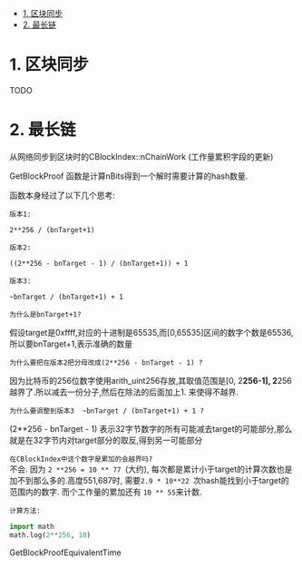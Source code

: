 

<!-- TOC -->

- [1. 区块同步](#1-区块同步)
- [2. 最长链](#2-最长链)

<!-- /TOC -->


# 1. 区块同步

TODO


# 2. 最长链

从网络同步到区块时的CBlockIndex::nChainWork (工作量累积字段的更新)

GetBlockProof 函数是计算nBits得到一个解时需要计算的hash数量.

函数本身经过了以下几个思考:

`版本1:`
```
2**256 / (bnTarget+1)
```

`版本2:`
```
((2**256 - bnTarget - 1) / (bnTarget+1)) + 1
```

`版本3:`
```
~bnTarget / (bnTarget+1) + 1
```

`为什么是bnTarget+1?`

假设target是0xffff,对应的十进制是65535,而[0,65535]区间的数字个数是65536,所以要bnTarget+1,表示准确的数量

`为什么要把在版本2把分母改成(2**256 - bnTarget - 1) ?`

因为比特币的256位数字使用arith_uint256存放,其取值范围是[0, 2**256-1], 2**256越界了.所以减去一份分子,然后在除法的后面加上1. 来使得不越界.

`为什么要调整到版本3  ~bnTarget / (bnTarget+1) + 1 ?`

(2**256 - bnTarget - 1) 表示32字节数字的所有可能减去target的可能部分,那么就是在32字节内对target部分的取反,得到另一可能部分

`在CBlockIndex中这个数字是累加的会越界吗?`  
不会. 因为 ```2 **256 = 10 ** 77 ```(大约), 每次都是累计小于target的计算次数也是加不到那么多的.高度551,687时, 需要```2.9 * 10**22 ```次hash能找到小于target的范围内的数字. 而个工作量的累加还有 ```10 ** 55```来计数.

`计算方法:`
```python
import math
math.log(2**256, 10)
```


GetBlockProofEquivalentTime

